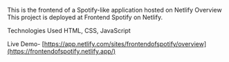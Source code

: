 This is the frontend of a Spotify-like application hosted on Netlify
Overview
This project is deployed at Frontend Spotify on Netlify.

Technologies Used
HTML, CSS, JavaScript

Live Demo- [https://app.netlify.com/sites/frontendofspotify/overview](https://frontendofspotify.netlify.app/)
